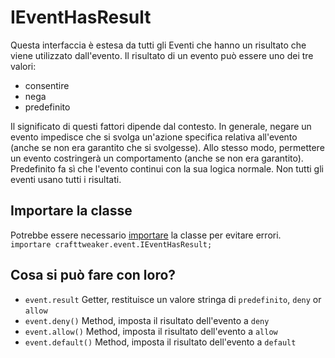 # IEventHasResult

Questa interfaccia è estesa da tutti gli Eventi che hanno un risultato che viene utilizzato dall'evento. Il risultato di un evento può essere uno dei tre valori:

- consentire
- nega
- predefinito

Il significato di questi fattori dipende dal contesto. In generale, negare un evento impedisce che si svolga un'azione specifica relativa all'evento (anche se non era garantito che si svolgesse). Allo stesso modo, permettere un evento costringerà un comportamento (anche se non era garantito). Predefinito fa sì che l'evento continui con la sua logica normale. Non tutti gli eventi usano tutti i risultati.

## Importare la classe
Potrebbe essere necessario [importare](/AdvancedFunctions/Import/) la classe per evitare errori.  
`importare crafttweaker.event.IEventHasResult;`

## Cosa si può fare con loro?

- `event.result` Getter, restituisce un valore stringa di `predefinito`, `deny` or `allow`
- `event.deny()` Method, imposta il risultato dell'evento a `deny`
- `event.allow()` Method, imposta il risultato dell'evento a `allow`
- `event.default()` Method, imposta il risultato dell'evento a `default`
